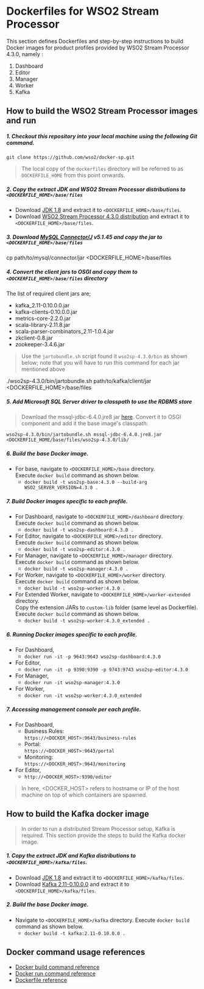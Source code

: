 # Dockerfiles for WSO2 Stream Processor #

This section defines Dockerfiles and step-by-step instructions to build Docker images for product profiles provided by
WSO2 Stream Processor 4.3.0, namely : <br>
1. Dashboard
2. Editor
3. Manager
4. Worker
5. Kafka

## How to build the WSO2 Stream Processor images and run

##### 1. Checkout this repository into your local machine using the following Git command.

    git clone https://github.com/wso2/docker-sp.git


>The local copy of the `dockerfiles` directory will be referred to as `DOCKERFILE_HOME` from this point onwards.

##### 2. Copy the extract JDK and WSO2 Stream Processor distributions to `<DOCKERFILE_HOME>/base/files`
- Download [JDK 1.8](http://www.oracle.com/technetwork/java/javase/downloads/jdk8-downloads-2133151.html) 
and extract it to `<DOCKERFILE_HOME>/base/files`.
- Download [WSO2 Stream Processor 4.3.0 distribution](https://github.com/wso2/product-sp/releases)
and extract it to `<DOCKERFILE_HOME>/base/files`. <br>

##### 3. Download [MySQL Connector/J](https://dev.mysql.com/downloads/connector/j/) v5.1.45 and copy the jar to `<DOCKERFILE_HOME>/base/files`

   cp path/to/mysql/connector/jar <DOCKERFILE_HOME>/base/files


##### 4. Convert the client jars to OSGI and copy them to `<DOCKERFILE_HOME>/base/files` directory

The list of required client jars are;

- kafka_2.11-0.10.0.0.jar
- kafka-clients-0.10.0.0.jar
- metrics-core-2.2.0.jar
- scala-library-2.11.8.jar
- scala-parser-combinators_2.11-1.0.4.jar
- zkclient-0.8.jar
- zookeeper-3.4.6.jar

> Use the `jartobundle.sh` script found it `wso2sp-4.3.0/bin` as shown below; note that you will have to run this command for each jar mentioned above


  ./wso2sp-4.3.0/bin/jartobundle.sh path/to/kafka/client/jar <DOCKERFILE_HOME>/base/files


##### 5. Add Microsoft SQL Server driver to classpath to use the RDBMS store

> Download the mssql-jdbc-6.4.0.jre8 jar [here](https://github.com/Microsoft/mssql-jdbc/releases/tag/v6.4.0). Convert it to OSGI component and
add it the base image's classpath:


    wso2sp-4.3.0/bin/jartobundle.sh mssql-jdbc-6.4.0.jre8.jar <DOCKERFILE_HOME/base/files/wso2sp-4.3.0/lib/


##### 6. Build the base Docker image.
- For base, navigate to `<DOCKERFILE_HOME>/base` directory. <br>
  Execute `docker build` command as shown below.
    + `docker build -t wso2sp-base:4.3.0 --build-arg WSO2_SERVER_VERSION=4.3.0 .`
        
##### 7. Build Docker images specific to each profile.
- For Dashboard, navigate to `<DOCKERFILE_HOME>/dashboard` directory. <br>
  Execute `docker build` command as shown below. 
    + `docker build -t wso2sp-dashboard:4.3.0 .`
- For Editor, navigate to `<DOCKERFILE_HOME>/editor` directory. <br>
  Execute `docker build` command as shown below. 
    + `docker build -t wso2sp-editor:4.3.0 .`
- For Manager, navigate to `<DOCKERFILE_HOME>/manager` directory. <br>
  Execute `docker build` command as shown below. 
    + `docker build -t wso2sp-manager:4.3.0 .`
- For Worker, navigate to `<DOCKERFILE_HOME>/worker` directory. <br>
  Execute `docker build` command as shown below. 
    + `docker build -t wso2sp-worker:4.3.0 .`
- For Extended Worker, navigate to `<DOCKERFILE_HOME>/worker-extended` directory. <br>
  Copy the extension JARs to `custom-lib` folder (same level as Dockerfile). <br>
  Execute `docker build` command as shown below. 
    + `docker build -t wso2sp-worker:4.3.0_extended .`
    
##### 6. Running Docker images specific to each profile.
- For Dashboard,
    + `docker run -it -p 9643:9643 wso2sp-dashboard:4.3.0`
- For Editor,
    + `docker run -it -p 9390:9390 -p 9743:9743 wso2sp-editor:4.3.0`
- For Manager,
    + `docker run -it wso2sp-manager:4.3.0`
- For Worker,
    + `docker run -it wso2sp-worker:4.3.0_extended`

##### 7. Accessing management console per each profile.
- For Dashboard,
    + Business Rules:<br>
    `https://<DOCKER_HOST>:9643/business-rules`
    + Portal:<br>
    `https://<DOCKER_HOST>:9643/portal`
    + Monitoring:<br>
    `https://<DOCKER_HOST>:9643/monitoring`
- For Editor,
    + `http://<DOCKER_HOST>:9390/editor`
    
>In here, <DOCKER_HOST> refers to hostname or IP of the host machine on top of which containers are spawned.

## How to build the Kafka docker image

> In order to run a distributed Stream Processor setup, Kafka is required. This section provide the steps to build the
Kafka docker image.

##### 1. Copy the extract JDK and Kafka distributions to `<DOCKERFILE_HOME>/kafka/files`.
- Download [JDK 1.8](http://www.oracle.com/technetwork/java/javase/downloads/jdk8-downloads-2133151.html)
and extract it to `<DOCKERFILE_HOME>/kafka/files`.
- Download [Kafka 2.11-0.10.0.0](https://kafka.apache.org/downloads) and extract it to
`<DOCKERFILE_HOME>/kafka/files`.

##### 2. Build the base Docker image.
- Navigate to `<DOCKERFILE_HOME>/kafka` directory.
  Execute `docker build` command as shown below.
    + `docker build -t kafka:2.11-0.10.0.0 .`

## Docker command usage references

* [Docker build command reference](https://docs.docker.com/engine/reference/commandline/build/)
* [Docker run command reference](https://docs.docker.com/engine/reference/run/)
* [Dockerfile reference](https://docs.docker.com/engine/reference/builder/)